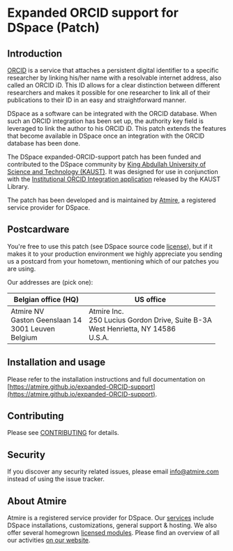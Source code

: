 # Expanded ORCID support for DSpace (Patch)

## Introduction

[ORCID](https://www.orcid.org) is a service that attaches a persistent digital identifier to a specific researcher by linking his/her name with a resolvable internet address, also called an ORCID iD. This ID allows for a clear distinction between different researchers and makes it possible for one researcher to link all of their publications to their ID in an easy and straightforward manner.

DSpace as a software can be integrated with the ORCID database. When such an ORCID integration has been set up, the authority key field is leveraged to link the author to his ORCID iD. This patch extends the features that become available in DSpace once an integration with the ORCID database has been done. 

The DSpace expanded-ORCID-support patch has been funded and contributed to the DSpace community by [King Abdullah University of Science and Technology (KAUST)](https://www.kaust.edu.sa/en). It was designed for use in conjunction with the [Institutional ORCID Integration application](https://github.com/kaust-library/ioi) released by the KAUST Library. 

The patch has been developed and is maintained by [Atmire](https://www.atmire.com), a registered service provider for DSpace.

## Postcardware

You're free to use this patch (see DSpace source code [license](https://github.com/atmire/expanded-ORCID-support/blob/master/LICENSE)), but if it makes it to your production environment we highly appreciate you sending us a postcard from your hometown, mentioning which of our patches you are using.

Our addresses are (pick one):

| Belgian office (HQ) | US office |
|---------------------|-----------|
| Atmire NV<br>Gaston Geenslaan 14<br>3001 Leuven<br>Belgium | Atmire Inc.<br>250 Lucius Gordon Drive, Suite B-3A<br>West Henrietta, NY 14586<br>U.S.A. |

## Installation and usage

Please refer to the installation instructions and full documentation on [https://atmire.github.io/expanded-ORCID-support](https://atmire.github.io/expanded-ORCID-support).

## Contributing

Please see [CONTRIBUTING](CONTRIBUTING.md) for details.

## Security

If you discover any security related issues, please email [info@atmire.com](mailto:info@atmire.com) instead of using the issue tracker.

## About Atmire

Atmire is a registered service provider for DSpace. Our [services](https://www.atmire.com/services) include DSpace installations, customizations, general support & hosting. We also offer several  homegrown [licensed modules](https://www.atmire.com/modules). Please find an overview of all our activities [on our website](https://www.atmire.com).

